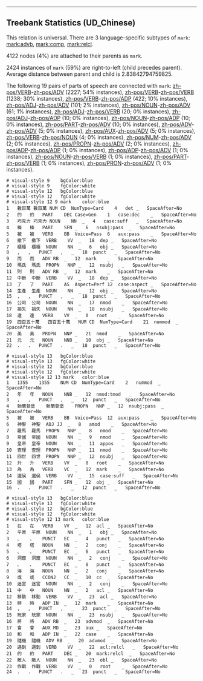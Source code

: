 

--------------------------------------------------------------------------------

## Treebank Statistics (UD_Chinese)

This relation is universal.
There are 3 language-specific subtypes of `mark`: [mark:advb](), [mark:comp](), [mark:relcl]().

4122 nodes (4%) are attached to their parents as `mark`.

2424 instances of `mark` (59%) are right-to-left (child precedes parent).
Average distance between parent and child is 2.83842794759825.

The following 19 pairs of parts of speech are connected with `mark`: [zh-pos/VERB]()-[zh-pos/ADV]() (2227; 54% instances), [zh-pos/VERB]()-[zh-pos/VERB]() (1238; 30% instances), [zh-pos/VERB]()-[zh-pos/ADP]() (422; 10% instances), [zh-pos/ADJ]()-[zh-pos/ADV]() (101; 2% instances), [zh-pos/NOUN]()-[zh-pos/ADV]() (61; 1% instances), [zh-pos/ADJ]()-[zh-pos/VERB]() (20; 0% instances), [zh-pos/ADJ]()-[zh-pos/ADP]() (10; 0% instances), [zh-pos/NOUN]()-[zh-pos/ADP]() (10; 0% instances), [zh-pos/PART]()-[zh-pos/ADV]() (10; 0% instances), [zh-pos/ADV]()-[zh-pos/ADV]() (5; 0% instances), [zh-pos/AUX]()-[zh-pos/ADV]() (5; 0% instances), [zh-pos/VERB]()-[zh-pos/NOUN]() (4; 0% instances), [zh-pos/NUM]()-[zh-pos/ADV]() (2; 0% instances), [zh-pos/PROPN]()-[zh-pos/ADV]() (2; 0% instances), [zh-pos/ADP]()-[zh-pos/ADP]() (1; 0% instances), [zh-pos/ADP]()-[zh-pos/ADV]() (1; 0% instances), [zh-pos/NOUN]()-[zh-pos/VERB]() (1; 0% instances), [zh-pos/PART]()-[zh-pos/VERB]() (1; 0% instances), [zh-pos/PRON]()-[zh-pos/ADV]() (1; 0% instances).


~~~ conllu
# visual-style 9	bgColor:blue
# visual-style 9	fgColor:white
# visual-style 12	bgColor:blue
# visual-style 12	fgColor:white
# visual-style 12 9 mark	color:blue
1	數百萬	數百萬	NUM	CD	NumType=Card	4	det	_	SpaceAfter=No
2	的	的	PART	DEC	Case=Gen	1	case:dec	_	SpaceAfter=No
3	巧克力	巧克力	NOUN	NN	_	4	case:suff	_	SpaceAfter=No
4	棒	棒	PART	SFN	_	6	nsubj:pass	_	SpaceAfter=No
5	被	被	VERB	BB	Voice=Pass	6	aux:pass	_	SpaceAfter=No
6	撤下	撤下	VERB	VV	_	18	dep	_	SpaceAfter=No
7	櫃檯	櫃檯	NOUN	NN	_	6	obj	_	SpaceAfter=No
8	,	,	PUNCT	,	_	18	punct	_	SpaceAfter=No
9	而	而	ADV	RB	_	12	mark	_	SpaceAfter=No
10	瑪氏	瑪氏	PROPN	NNP	_	12	nsubj	_	SpaceAfter=No
11	則	則	ADV	RB	_	12	mark	_	SpaceAfter=No
12	中斷	中斷	VERB	VV	_	18	dep	_	SpaceAfter=No
13	了	了	PART	AS	Aspect=Perf	12	case:aspect	_	SpaceAfter=No
14	生產	生產	NOUN	NN	_	12	obj	_	SpaceAfter=No
15	,	,	PUNCT	,	_	18	punct	_	SpaceAfter=No
16	公司	公司	NOUN	NN	_	17	nmod	_	SpaceAfter=No
17	損失	損失	NOUN	NN	_	18	nsubj	_	SpaceAfter=No
18	達	達	VERB	VV	_	0	root	_	SpaceAfter=No
19	四百五十萬	四百五十萬	NUM	CD	NumType=Card	21	nummod	_	SpaceAfter=No
20	美	美	PROPN	NNP	_	21	nmod	_	SpaceAfter=No
21	元	元	NOUN	NNB	_	18	obj	_	SpaceAfter=No
22	.	.	PUNCT	.	_	18	punct	_	SpaceAfter=No

~~~


~~~ conllu
# visual-style 13	bgColor:blue
# visual-style 13	fgColor:white
# visual-style 12	bgColor:blue
# visual-style 12	fgColor:white
# visual-style 12 13 mark	color:blue
1	1355	1355	NUM	CD	NumType=Card	2	nummod	_	SpaceAfter=No
2	年	年	NOUN	NNB	_	12	nmod:tmod	_	SpaceAfter=No
3	,	,	PUNCT	,	_	12	punct	_	SpaceAfter=No
4	勃蘭登堡	勃蘭登堡	PROPN	NNP	_	12	nsubj:pass	_	SpaceAfter=No
5	被	被	VERB	BB	Voice=Pass	12	aux:pass	_	SpaceAfter=No
6	神聖	神聖	ADJ	JJ	_	8	amod	_	SpaceAfter=No
7	羅馬	羅馬	PROPN	NNP	_	8	nmod	_	SpaceAfter=No
8	帝國	帝國	NOUN	NN	_	9	nmod	_	SpaceAfter=No
9	皇帝	皇帝	NOUN	NN	_	11	appos	_	SpaceAfter=No
10	查理	查理	PROPN	NNP	_	11	nmod	_	SpaceAfter=No
11	四世	四世	PROPN	NNP	_	12	nsubj	_	SpaceAfter=No
12	升	升	VERB	VV	_	0	root	_	SpaceAfter=No
13	為	為	VERB	VC	_	12	mark	_	SpaceAfter=No
14	選侯	選侯	VERB	VV	_	15	case:suff	_	SpaceAfter=No
15	國	國	PART	SFN	_	12	obj	_	SpaceAfter=No
16	.	.	PUNCT	.	_	12	punct	_	SpaceAfter=No

~~~


~~~ conllu
# visual-style 13	bgColor:blue
# visual-style 13	fgColor:white
# visual-style 12	bgColor:blue
# visual-style 12	fgColor:white
# visual-style 12 13 mark	color:blue
1	在	在	VERB	VV	_	12	acl	_	SpaceAfter=No
2	平原	平原	NOUN	NN	_	1	obj	_	SpaceAfter=No
3	、	、	PUNCT	EC	_	4	punct	_	SpaceAfter=No
4	塔	塔	NOUN	NN	_	2	conj	_	SpaceAfter=No
5	、	、	PUNCT	EC	_	6	punct	_	SpaceAfter=No
6	洞窟	洞窟	NOUN	NN	_	2	conj	_	SpaceAfter=No
7	、	、	PUNCT	EC	_	8	punct	_	SpaceAfter=No
8	海	海	NOUN	NN	_	2	conj	_	SpaceAfter=No
9	或	或	CCONJ	CC	_	10	cc	_	SpaceAfter=No
10	迷宮	迷宮	NOUN	NN	_	2	conj	_	SpaceAfter=No
11	中	中	NOUN	NN	_	2	acl	_	SpaceAfter=No
12	移動	移動	VERB	VV	_	23	acl	_	SpaceAfter=No
13	時	時	ADP	IN	_	12	mark	_	SpaceAfter=No
14	,	,	PUNCT	,	_	23	punct	_	SpaceAfter=No
15	玩家	玩家	NOUN	NN	_	23	nsubj	_	SpaceAfter=No
16	將	將	ADV	RB	_	23	advmod	_	SpaceAfter=No
17	會	會	AUX	MD	_	23	aux	_	SpaceAfter=No
18	和	和	ADP	IN	_	22	case	_	SpaceAfter=No
19	隨機	隨機	ADV	RB	_	20	advmod	_	SpaceAfter=No
20	遇到	遇到	VERB	VV	_	22	acl:relcl	_	SpaceAfter=No
21	的	的	PART	DEC	_	20	mark:relcl	_	SpaceAfter=No
22	敵人	敵人	NOUN	NN	_	23	obl	_	SpaceAfter=No
23	作戰	作戰	VERB	VV	_	0	root	_	SpaceAfter=No
24	.	.	PUNCT	.	_	23	punct	_	SpaceAfter=No

~~~


